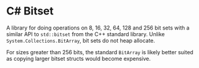 # C# Bitset

A library for doing operations on 8, 16, 32, 64, 128 and 256 bit sets with a similar API to `std::bitset` from the C++ standard library. Unlike `System.Collections.BitArray`, bit sets do not heap allocate.

For sizes greater than 256 bits, the standard `BitArray` is likely better suited as copying larger bitset structs would become expensive.
